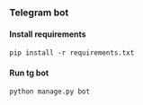 ### Telegram bot

#### Install requirements
```
pip install -r requirements.txt
```


#### Run tg bot
```
python manage.py bot
```